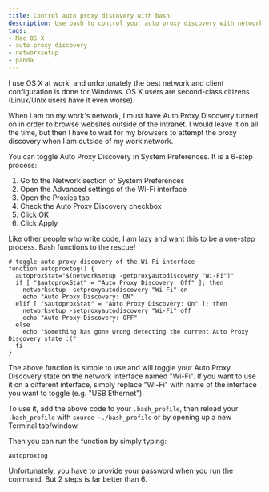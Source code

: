 ```yaml
---
title: Control auto proxy discovery with bash
description: Use bash to control your auto proxy discovery with networksetup
tags:
- Mac OS X
- auto proxy discovery
- networksetup
- panda
---
```


I use OS X at work, and unfortunately the best network and client configuration is done for Windows. OS X users are second-class citizens (Linux/Unix users have it even worse).

When I am on my work's network, I must have Auto Proxy Discovery turned on in order to browse websites outside of the intranet. I would leave it on all the time, but then I have to wait for my browsers to attempt the proxy discovery when I am outside of my work network. 

You can toggle Auto Proxy Discovery in System Preferences. It is a 6-step process:

1. Go to the Network section of System Preferences
2. Open the Advanced settings of the Wi-Fi interface
3. Open the Proxies tab
4. Check the Auto Proxy Discovery checkbox
5. Click OK
6. Click Apply

Like other people who write code, I am lazy and want this to be a one-step process. Bash functions to the rescue!

```
# toggle auto proxy discovery of the Wi-Fi interface
function autoproxtog() {
  autoproxStat="$(networksetup -getproxyautodiscovery "Wi-Fi")"
  if [ "$autoproxStat" = "Auto Proxy Discovery: Off" ]; then
    networksetup -setproxyautodiscovery "Wi-Fi" on
    echo "Auto Proxy Discovery: ON"
  elif [ "$autoproxStat" = "Auto Proxy Discovery: On" ]; then
    networksetup -setproxyautodiscovery "Wi-Fi" off
    echo "Auto Proxy Discovery: OFF"
  else
    echo "Something has gone wrong detecting the current Auto Proxy Discovery state :("
  fi
}
```

The above function is simple to use and will toggle your Auto Proxy Discovery state on the network interface named "Wi-Fi". If you want to use it on a different interface, simply replace "Wi-Fi" with name of the interface you want to toggle (e.g. "USB Ethernet").

To use it, add the above code to your `.bash_profile`, then reload your `.bash_profile` with `source ~./bash_profile` or by opening up a new Terminal tab/window.

Then you can run the function by simply typing:
```
autoproxtog
```

Unfortunately, you have to provide your password when you run the command. But 2 steps is far better than 6.
